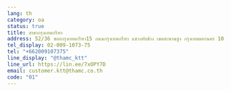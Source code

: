 ```yaml
---
lang: th
category: oa
status: true
title: สาขากรุงเทพกรีฑา
address: 52/36 ซอยกรุงเทพกรีฑา15 ถนนกรุงเทพกรีฑา แขวงทับช้าง เขตสะพานสูง กรุงเทพมหานคร 10250
tel_display: 02-009-1073-75
tel: "+662009107375"
line_display: "@thamc_ktt"
line_url: https://lin.ee/7xOPY7D
email: customer.ktt@thamc.co.th
code: "01"
---
```

